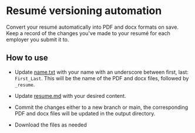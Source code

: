 # Resumé versioning automation
Convert your resumé automatically into PDF and docx formats on save. Keep a record of the changes you've made to your resumé for each employer you submit it to.

## How to use
- Update [name.txt](name.txt) with your name with an underscore between first, last: `First_Last`. This will be the name of the PDF and docx files, followed by `_resume`.

- Update [resume.md](resume.md) with your desired content.

- Commit the changes either to a new branch or main, the corresponding PDF and docx files will be updated in the output directory.

- Download the files as needed 
